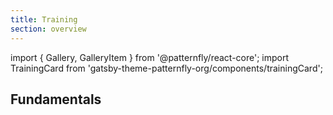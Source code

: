 ```yaml
---
title: Training
section: overview
---
```


import { Gallery, GalleryItem } from '@patternfly/react-core';
import TrainingCard from 'gatsby-theme-patternfly-org/components/trainingCard';

## Fundamentals

<Gallery gutter="md">
  <GalleryItem>
    <TrainingCard
      trainingType="html-css"
      title="The building blocks of PatternFly"
      level="Beginner"
      time="20 minutes"
      description="Learn about components, layouts, and demos."
      katacodaId="building-blocks"
    />
  </GalleryItem>
  <GalleryItem>
    <TrainingCard
      trainingType="html-css"
      title="Variable naming principles"
      level="Intermediate"
      time="20 minutes"
      description="Create and override component and global variables by following BEM naming principles."
      katacodaId="variable-naming-principles"
    />
  </GalleryItem>
  <GalleryItem>
    <TrainingCard
      trainingType="html-css"
      title="Modifiers and utilities"
      level="Beginner"
      time="15 minutes"
      description="Apply modifier and utility classes to create new variations."
      katacodaId="modifier-utilities"
    />
  </GalleryItem>
  <GalleryItem>
    <TrainingCard
      trainingType="html-css"
      title="Layouts"
      level="Beginner"
      time="25 minutes"
      description="Learn how to use all seven of PatternFly's layouts."
      katacodaId="layouts"
    />
  </GalleryItem>
  <GalleryItem>
    <TrainingCard
      trainingType="html-css"
      title="Override and extend variables"
      level="Advanced"
      time="25 minutes"
      description="Practice overriding and extending variables to create new designs."
      katacodaId="override-extend-variables"
    />
  </GalleryItem>
</Gallery>